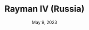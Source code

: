 ---
layout: gba
title: "Rayman IV (Russia)"
categories:
 - approved
 - gba
 - universal
 - safe
tags:
- rayman
- platforming
date: May 9, 2023
permalink: /games/rayman-ru/play/details
publisher: Nintendo
id: rayman-ru
---